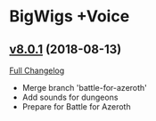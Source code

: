 # BigWigs +Voice

## [v8.0.1](https://github.com/BigWigsMods/BigWigs_Voice/tree/v8.0.1) (2018-08-13)
[Full Changelog](https://github.com/BigWigsMods/BigWigs_Voice/compare/v8.0.0...v8.0.1)

- Merge branch 'battle-for-azeroth'  
- Add sounds for dungeons  
- Prepare for Battle for Azeroth  
